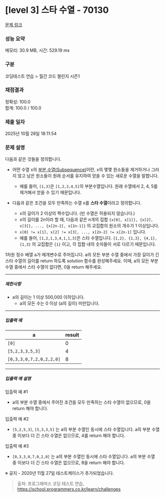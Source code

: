 # [level 3] 스타 수열 - 70130 

[문제 링크](https://school.programmers.co.kr/learn/courses/30/lessons/70130#) 

### 성능 요약

메모리: 30.9 MB, 시간: 529.19 ms

### 구분

코딩테스트 연습 > 월간 코드 챌린지 시즌1

### 채점결과

정확성: 100.0<br/>합계: 100.0 / 100.0

### 제출 일자

2025년 10월 28일 18:11:54

### 문제 설명

<p>다음과 같은 것들을 정의합니다.</p>

<ul>
<li><p>어떤 수열 x의 <a href="https://en.wikipedia.org/wiki/Subsequence" target="_blank" rel="noopener">부분 수열(Subsequence)</a>이란, x의 몇몇 원소들을 제거하거나 그러지 않고 남은 원소들이 원래 순서를 유지하여 얻을 수 있는 새로운 수열을 말합니다.</p>

<ul>
<li>예를 들어, <code>[1,3]</code>은 <code>[1,2,3,4,5]</code>의 부분수열입니다. 원래 수열에서 2, 4, 5를 제거해서 얻을 수 있기 때문입니다.</li>
</ul></li>
<li><p>다음과 같은 조건을 모두 만족하는 수열 x를 <strong>스타 수열</strong>이라고 정의합니다.</p>

<ul>
<li>x의 길이가 2 이상의 짝수입니다. (빈 수열은 허용되지 않습니다.)</li>
<li>x의 길이를 2n이라 할 때, 다음과 같은 n개의 집합 <code>{x[0], x[1]}, {x[2], x[3]}, ..., {x[2n-2], x[2n-1]}</code> 의 교집합의 원소의 개수가 1 이상입니다.</li>
<li><code>x[0] != x[1], x[2] != x[3], ..., x[2n-2] != x[2n-1]</code> 입니다.</li>
<li>예를 들어, <code>[1,2,1,3,4,1,1,3]</code>은 스타 수열입니다. <code>{1,2}, {1,3}, {4,1}, {1,3}</code> 의 교집합은 <code>{1}</code> 이고, 각 집합 내의 숫자들이 서로 다르기 때문입니다.</li>
</ul></li>
</ul>

<p>1차원 정수 배열 a가 매개변수로 주어집니다. a의 모든 부분 수열 중에서 가장 길이가 긴 스타 수열의 길이를 return 하도록 solution 함수를 완성해주세요. 이때, a의 모든 부분 수열 중에서 스타 수열이 없다면, 0을 return 해주세요.</p>

<hr>

<h5>제한사항</h5>

<ul>
<li>a의 길이는 1 이상 500,000 이하입니다.

<ul>
<li>a의 모든 수는 0 이상 (a의 길이) 미만입니다.</li>
</ul></li>
</ul>

<hr>

<h5>입출력 예</h5>
<table class="table">
        <thead><tr>
<th>a</th>
<th>result</th>
</tr>
</thead>
        <tbody><tr>
<td><code>[0]</code></td>
<td>0</td>
</tr>
<tr>
<td><code>[5,2,3,3,5,3]</code></td>
<td>4</td>
</tr>
<tr>
<td><code>[0,3,3,0,7,2,0,2,2,0]</code></td>
<td>8</td>
</tr>
</tbody>
      </table>
<hr>

<h5>입출력 예 설명</h5>

<p>입출력 예 #1</p>

<ul>
<li>a의 부분 수열 중에서 주어진 조건을 모두 만족하는 스타 수열이 없으므로, 0을 return 해야 합니다.</li>
</ul>

<p>입출력 예 #2</p>

<ul>
<li><code>[5,2,5,3]</code>, <code>[5,3,3,5]</code> 는 a의 부분 수열인 동시에 스타 수열입니다. a의 부분 수열 중 이보다 더 긴 스타 수열은 없으므로, 4를 return 해야 합니다.</li>
</ul>

<p>입출력 예 #3</p>

<ul>
<li><code>[0,3,3,0,7,0,2,0]</code> 는 a의 부분 수열인 동시에 스타 수열입니다. a의 부분 수열 중 이보다 더 긴 스타 수열은 없으므로, 8을 return 해야 합니다.</li>
</ul>

<p>※ 공지 - 2020년 11월 27일 테스트케이스가 추가되었습니다.</p>


> 출처: 프로그래머스 코딩 테스트 연습, https://school.programmers.co.kr/learn/challenges
